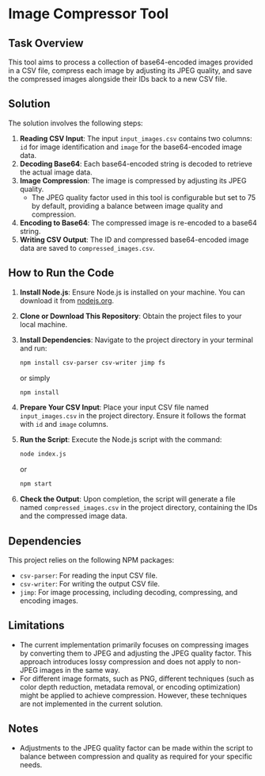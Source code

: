 # Image Compressor Tool

## Task Overview

This tool aims to process a collection of base64-encoded images provided in a CSV file, compress each image by adjusting its JPEG quality, and save the compressed images alongside their IDs back to a new CSV file.

## Solution

The solution involves the following steps:

1. **Reading CSV Input**: The input `input_images.csv` contains two columns: `id` for image identification and `image` for the base64-encoded image data.
2. **Decoding Base64**: Each base64-encoded string is decoded to retrieve the actual image data.
3. **Image Compression**: The image is compressed by adjusting its JPEG quality.
   - The JPEG quality factor used in this tool is configurable but set to 75 by default, providing a balance between image quality and compression.
4. **Encoding to Base64**: The compressed image is re-encoded to a base64 string.
5. **Writing CSV Output**: The ID and compressed base64-encoded image data are saved to `compressed_images.csv`.

## How to Run the Code

1. **Install Node.js**: Ensure Node.js is installed on your machine. You can download it from [nodejs.org](https://nodejs.org/).

2. **Clone or Download This Repository**: Obtain the project files to your local machine.

3. **Install Dependencies**: Navigate to the project directory in your terminal and run:

   ```bash
   npm install csv-parser csv-writer jimp fs
   ```

   or simply

   ```bash
   npm install
   ```

4. **Prepare Your CSV Input**: Place your input CSV file named `input_images.csv` in the project directory. Ensure it follows the format with `id` and `image` columns.

5. **Run the Script**: Execute the Node.js script with the command:

   ```bash
   node index.js
   ```

   or

   ```bash
   npm start
   ```

6. **Check the Output**: Upon completion, the script will generate a file named `compressed_images.csv` in the project directory, containing the IDs and the compressed image data.

## Dependencies

This project relies on the following NPM packages:

- `csv-parser`: For reading the input CSV file.
- `csv-writer`: For writing the output CSV file.
- `jimp`: For image processing, including decoding, compressing, and encoding images.

## Limitations

- The current implementation primarily focuses on compressing images by converting them to JPEG and adjusting the JPEG quality factor. This approach introduces lossy compression and does not apply to non-JPEG images in the same way.
- For different image formats, such as PNG, different techniques (such as color depth reduction, metadata removal, or encoding optimization) might be applied to achieve compression. However, these techniques are not implemented in the current solution.

## Notes

- Adjustments to the JPEG quality factor can be made within the script to balance between compression and quality as required for your specific needs.
